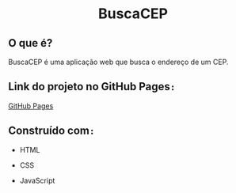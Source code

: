 <h1 align='center'><b>BuscaCEP</b></h1>

## O que é?

BuscaCEP é uma aplicação web que busca o endereço de um CEP.

## Link do projeto no GitHub Pages`:`

[GitHub Pages]()

## Construído com`:`

- HTML

- CSS

- JavaScript
